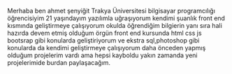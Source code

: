 Merhaba ben ahmet şenyiğit Trakya Üniversitesi bilgisayar programcılığı öğrencisiyim 21 yaşındayım yazılımla uğraşıyorum kendimi şuanlık front end kısmında geliştirmeye çalışıyorum
okulda öğrendiğim bilgierin yanı sıra hali hazırda devem etmiş olduğum örgün front end kursunda html css js bootsrap gibi konularda geliştiriyorum ve ekstra sql,photoshop gibi konularda da 
kendimi geliştirmeye çalışıyorum daha önceden yapmış olduğum projelerim vardı ama hepsi kayboldu yakın zamanda yeni  projelerimide burdan paylaşacağım.
